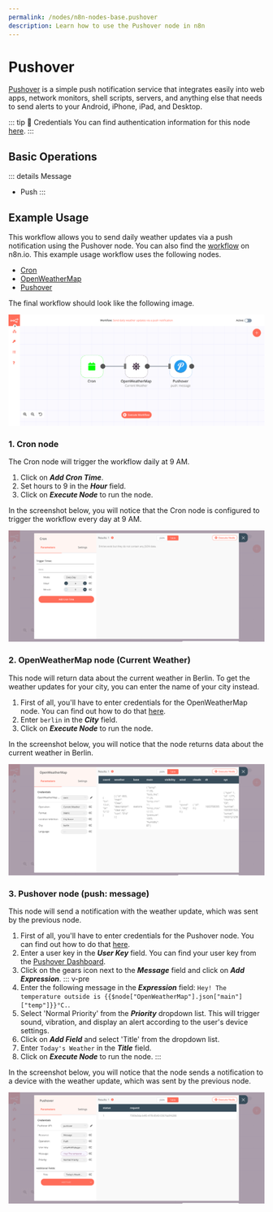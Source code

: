 ```yaml
---
permalink: /nodes/n8n-nodes-base.pushover
description: Learn how to use the Pushover node in n8n
---
```


# Pushover

[Pushover](https://www.pushover.net/) is a simple push notification service that integrates easily into web apps, network monitors, shell scripts, servers, and anything else that needs to send alerts to your Android, iPhone, iPad, and Desktop.

::: tip 🔑 Credentials
You can find authentication information for this node [here](../../../credentials/Pushover/README.md).
:::

## Basic Operations

::: details Message
- Push
:::

## Example Usage

This workflow allows you to send daily weather updates via a push notification using the Pushover node. You can also find the [workflow](https://n8n.io/workflows/740) on n8n.io. This example usage workflow uses the following nodes.
- [Cron](../../core-nodes/Cron/README.md)
- [OpenWeatherMap](../../nodes/OpenWeatherMap/README.md)
- [Pushover]()

The final workflow should look like the following image.

![A workflow with the Pushover node](./workflow.png)

### 1. Cron node

The Cron node will trigger the workflow daily at 9 AM.

1. Click on ***Add Cron Time***.
2. Set hours to 9 in the ***Hour*** field.
3. Click on ***Execute Node*** to run the node.

In the screenshot below, you will notice that the Cron node is configured to trigger the workflow every day at 9 AM.

![Using the Cron node to trigger the workflow daily at 9 am](./Cron_node.png)

### 2. OpenWeatherMap node (Current Weather)

This node will return data about the current weather in Berlin. To get the weather updates for your city, you can enter the name of your city instead.

1. First of all, you'll have to enter credentials for the OpenWeatherMap node. You can find out how to do that [here](../../../credentials/OpenWeatherMap/README.md). 
2. Enter `berlin` in the ***City*** field.
3. Click on ***Execute Node*** to run the node.

In the screenshot below, you will notice that the node returns data about the current weather in Berlin.

![Using the OpenWeatherMap node to get weather updates for Berlin](./OpenWeatherMap_node.png)

### 3. Pushover node (push: message)

This node will send a notification with the weather update, which was sent by the previous node.

1. First of all, you'll have to enter credentials for the Pushover node. You can find out how to do that [here](../../../credentials/Pushover/README.md).
2. Enter a user key in the ***User Key*** field. You can find your user key from the [Pushover Dashboard](https://www.pushover.net/).
3. Click on the gears icon next to the ***Message*** field and click on ***Add Expression***.
::: v-pre
5. Enter the following message in the ***Expression*** field: `Hey! The temperature outside is {{$node["OpenWeatherMap"].json["main"]["temp"]}}°C.`.
6. Select 'Normal Priority' from the ***Priority*** dropdown list. This will trigger sound, vibration, and display an alert according to the user's device settings.
7. Click on ***Add Field*** and select 'Title' from the dropdown list.
8. Enter `Today's Weather` in the ***Title*** field.
9. Click on ***Execute Node*** to run the node.
:::

In the screenshot below, you will notice that the node sends a notification to a device with the weather update, which was sent by the previous node.

![Using the Pushover node to send weather updates via SMS](./Pushover_node.png)
